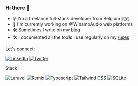 ### Hi there 👋

- 🤓 I'm a freelance full-stack developer from Belgium 🇧🇪
- 🌱 I'm currently working on @WinampAudio web platforms
- 🛠️ Sometimes I write on my [blog](https://simondepelchin.be/uses)
- 🛠️ I documented all the tools I use regularly on my [/uses](https://simondepelchin.be/uses)

Let's connect:

[![LinkedIn](https://img.shields.io/badge/LinkedIn-0077B5?style=for-the-badge&logo=linkedin&logoColor=white)](https://linkedin.com/in/simondepelchin)
[![Twitter](https://img.shields.io/badge/Twitter-1DA1F2?style=for-the-badge&logo=twitter&logoColor=white)](https://twitter.com/SimonDepelchin)

Stack :

![Laravel](https://img.shields.io/badge/Laravel-FF2D20?style=for-the-badge&logo=laravel&logoColor=white)
![Remix](https://img.shields.io/badge/Remix-000000?style=for-the-badge&logo=remix&logoColor=white)
![Typescript](https://img.shields.io/badge/TypeScript-007ACC?style=for-the-badge&logo=typescript&logoColor=white)
![Tailwind CSS](https://img.shields.io/badge/Tailwind_CSS-38B2AC?style=for-the-badge&logo=tailwind-css&logoColor=white)
![SQLite](https://img.shields.io/badge/Sqlite-003B57?style=for-the-badge&logo=sqlite&logoColor=white)
